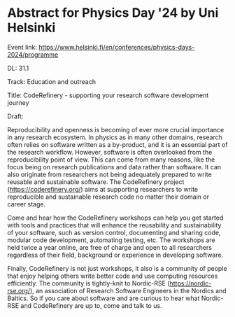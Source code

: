 # Abstract for Physics Day '24 by Uni Helsinki

Event link: https://www.helsinki.fi/en/conferences/physics-days-2024/programme

DL: 31.1

Track: Education and outreach 

Title: CodeRefinery - supporting your research software development journey

Draft:

Reproducibility and openness is becoming of ever more crucial importance in
any research ecosystem. In physics as in many other domains, research often
relies on software written as a by-product, and it is an essential part of the
research workflow. However, software is often overlooked from the
reproducibility point of view. This can come from many reasons, like the focus
being on research publications and data rather than software. It can also
originate from researchers not being adequately prepared to write reusable and
sustainable software. The CodeRefinery project (https://coderefinery.org/)
aims at supporting researchers to write reproducible and sustainable research
code no matter their domain or career stage.

Come and hear how the CodeRefinery workshops can help you get started with
tools and practices that will enhance the reusability and sustainability of
your software, such as version control, documenting and sharing code, modular
code development, automating testing, etc. The workshops are held twice a year
online, are free of charge and open to all researchers regardless of their
field, background or experience in developing software.

Finally, CodeRefinery is not just workshops, it also is a community of people
that enjoy helping others write better code and use computing resources
efficiently. The community is tightly-knit to Nordic-RSE
(https://nordic-rse.org/), an association of Research Software Engineers in
the Nordics and Baltics. So if you care about software and are curious to hear
what Nordic-RSE and CodeRefinery are up to, come and talk to us.
